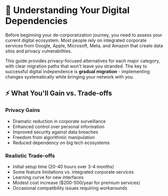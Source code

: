 # 🎯 Understanding Your Digital Dependencies

Before beginning your de-corporatization journey, you need to assess your current digital ecosystem. Most people rely on integrated corporate services from Google, Apple, Microsoft, Meta, and Amazon that create data silos and privacy vulnerabilities.

This guide provides privacy-focused alternatives for each major category, with clear migration paths that won't leave you stranded. The key to successful digital independence is **gradual migration** - implementing changes systematically while bringing your network with you.

## ⚡ What You'll Gain vs. Trade-offs

### Privacy Gains
- Dramatic reduction in corporate surveillance
- Enhanced control over personal information
- Improved security against data breaches
- Freedom from algorithmic manipulation
- Reduced dependency on big tech ecosystems

### Realistic Trade-offs
- Initial setup time (20-40 hours over 3-4 months)
- Some feature limitations vs. integrated corporate services
- Learning curve for new interfaces
- Modest cost increase ($200-500/year for premium services)
- Occasional compatibility issues requiring workarounds
